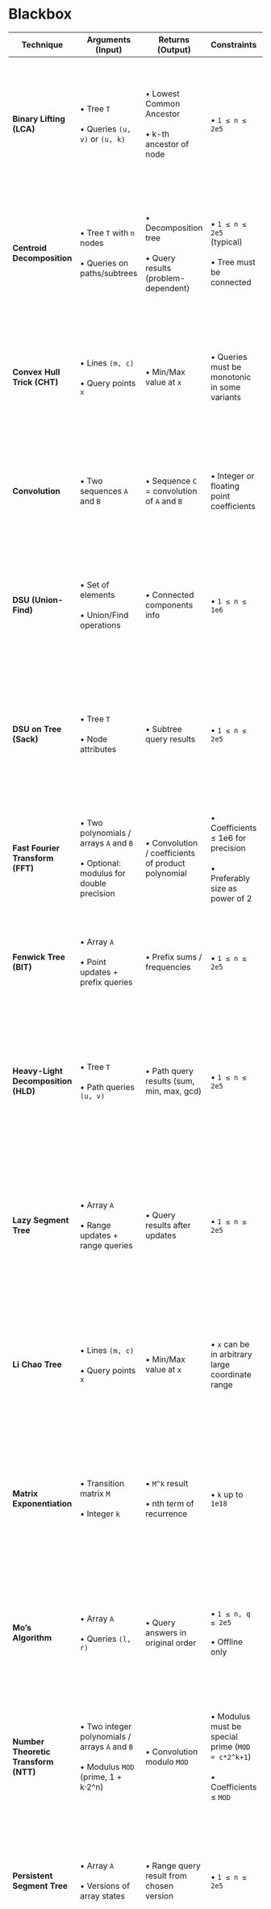 # Blackbox

| Technique                           | Arguments (Input)                                                   | Returns (Output)                                                  | Constraints                                             | Complexity                                                            | Use-Cases                                                                                                                                                                                                                                                           | Template     |
| ----------------------------------- | ------------------------------------------------------------------- | ----------------------------------------------------------------- | ------------------------------------------------------- | --------------------------------------------------------------------- | ------------------------------------------------------------------------------------------------------------------------------------------------------------------------------------------------------------------------------------------------------------------- | ------------ |
| **Binary Lifting (LCA)**            | • Tree `T` <br><br> • Queries `(u, v)` or `(u, k)`                  | • Lowest Common Ancestor <br><br> • k-th ancestor of node          | • `1 ≤ n ≤ 2e5`                                         | • Preprocessing: `O(n log n)` <br><br> • Query: `O(log n)`             | - Compute **Lowest Common Ancestors** quickly. <br><br> - Find **k-th ancestor** of a node in logarithmic time. <br><br> - Derive **distances between nodes** for path queries. <br><br> - Preprocess ancestor data for **tree DP** problems.                         | [Template]() |
| **Centroid Decomposition**          | • Tree `T` with `n` nodes <br><br> • Queries on paths/subtrees       | • Decomposition tree <br><br> • Query results (problem-dependent) | • `1 ≤ n ≤ 2e5` (typical) <br><br> • Tree must be connected | • Build: `O(n log n)` <br><br> • Queries: often `O(log n)`             | - Split trees into **balanced subtrees** for divide-and-conquer. <br><br> - Answer **distance-constrained queries** on trees (nearest colored node, bounded paths). <br><br> - Optimize problems requiring **repeated subtree/path processing**.                       | [Template]() |
| **Convex Hull Trick (CHT)**         | • Lines `(m, c)` <br><br> • Query points `x`                        | • Min/Max value at `x`                                            | • Queries must be monotonic in some variants            | • Insert/Query: `O(log n)`                                            | - Optimize DP recurrences of type `dp[i] = min(dp[j] + m·x + c)`. <br><br> - Solve **cost minimization/maximization** problems with linear transitions. <br><br> - Maintain convex/concave envelopes in **computational geometry**.                                    | [Template]() |
| **Convolution** | • Two sequences `A` and `B` | • Sequence `C` = convolution of `A` and `B` | • Integer or floating point coefficients | • `O(n log n)` with FFT/NTT | - Compute **sum over all pairwise products** efficiently. <br><br> - Solve **subset sum / ways to reach sum** problems. <br><br> - Use as building block for **FFT-based DP** or combinatorial problems. | [Template]() |
| **DSU (Union-Find)**                | • Set of elements <br><br> • Union/Find operations                   | • Connected components info                                       | • `1 ≤ n ≤ 1e6`                                         | • Amortized `O(α(n))` (inverse Ackermann, ~constant)                  | - Maintain **connectivity in dynamic graphs**. <br><br> - Detect **cycles** in undirected graphs. <br><br> - Build **Minimum Spanning Tree** (Kruskal’s algorithm). <br><br> - Group elements into **disjoint sets** with efficient merging.                           | [Template]() |
| **DSU on Tree (Sack)**              | • Tree `T` <br><br> • Node attributes                               | • Subtree query results                                           | • `1 ≤ n ≤ 2e5`                                         | • Amortized `O(n log n)`                                              | - Answer **queries about node attributes** within subtrees. <br><br> - Efficiently **merge frequency/count data** of children into parents. <br><br> - Count **distinct elements** (colors/values) in subtrees. <br><br> - Optimize **subtree aggregation queries**.      | [Template]() |
| **Fast Fourier Transform (FFT)** | • Two polynomials / arrays `A` and `B` <br><br> • Optional: modulus for double precision | • Convolution / coefficients of product polynomial | • Coefficients ≤ 1e6 for precision <br><br> • Preferably size as power of 2 | • `O(n log n)`                     | - Multiply **polynomials efficiently**. <br><br> - Compute **convolution / correlation** of sequences. <br><br> - Solve **combinatorial sum/product problems**. <br><br> - Fast **signal processing / pattern matching** in arrays. | [Template]() |
| **Fenwick Tree (BIT)**              | • Array `A` <br><br> • Point updates + prefix queries                | • Prefix sums / frequencies                                       | • `1 ≤ n ≤ 2e5`                                         | • Update: `O(log n)` <br><br> • Query: `O(log n)`                     | - Maintain **prefix sums dynamically**. <br><br> - Solve **inversion counting** in arrays. <br><br> - Answer **frequency/order-statistic queries** efficiently.                       | [Template](Range%20Query/fenwick_tree.cpp) |
| **Heavy-Light Decomposition (HLD)** | • Tree `T` <br><br> • Path queries `(u, v)`                         | • Path query results (sum, min, max, gcd)                         | • `1 ≤ n ≤ 2e5`                                         | • Preproc: `O(n)` <br><br> • Query/Update: `O(log² n)`                | - Decompose **paths into logarithmic chains** for queries. <br><br> - Support efficient **path queries** (sum, min, max, gcd). <br><br> - Apply **dynamic updates** on paths/subtrees. <br><br> - Combine with **segment tree/Fenwick tree** for advanced queries.      | [Template]() |
| **Lazy Segment Tree**               | • Array `A` <br><br> • Range updates + range queries                 | • Query results after updates                                     | • `1 ≤ n ≤ 2e5`                                         | • Build: `O(n)` <br><br> • Update/Query: `O(log n)`                   | - Perform efficient **range updates** (increment, assignment). <br><br> - Handle **interval scheduling** and modification queries. <br><br> - Solve problems with **repeated bulk updates**. <br><br> - Core structure in **range update + range query** scenarios.        | [Template]() |
| **Li Chao Tree**                    | • Lines `(m, c)` <br><br> • Query points `x`                        | • Min/Max value at `x`                                            | • `x` can be in arbitrary large coordinate range        | • Insert/Query: `O(log C)` where `C` = coordinate range               | - Maintain **dynamic set of linear functions**. <br><br> - Query **min/max for arbitrary `x` online**. <br><br> - Handle **large/unbounded coordinate ranges** without compression. <br><br> - Apply in **online DP optimization** where queries are unsorted.              | [Template]() |
| **Matrix Exponentiation**           | • Transition matrix `M` <br><br> • Integer `k`                       | • `M^k` result <br><br> • nth term of recurrence                  | • `k` up to `1e18`                                      | • `O(k³ log n)` for k×k matrix                                        | - Compute **nth term of linear recurrence**. <br><br> - Fast evaluation of **Fibonacci-like sequences**. <br><br> - Model **state transitions in DP** via matrix multiplication. <br><br> - Count **fixed-length walks in graphs** using adjacency matrix powers.        | [Template]() |
| **Mo’s Algorithm**                  | • Array `A` <br><br> • Queries `(l, r)`                             | • Query answers in original order                                 | • `1 ≤ n, q ≤ 2e5` <br><br> • Offline only              | • `O((n + q) √n)`                                                     | - Answer **offline range queries** by reordering them. <br><br> - Count **distinct elements** in arbitrary subarrays. <br><br> - Maintain **frequency-based answers** (mode, frequency counts). <br><br> - Efficient when **updates are absent** and queries are large.    | [Template]() |
| **Number Theoretic Transform (NTT)** | • Two integer polynomials / arrays `A` and `B` <br><br> • Modulus `MOD` (prime, 1 + k·2^n) | • Convolution modulo `MOD`                     | • Modulus must be special prime (`MOD = c*2^k+1`) <br><br> • Coefficients ≤ `MOD` | • `O(n log n)`                     | - Multiply polynomials **modulo a prime** exactly. <br><br> - Avoid floating-point errors of FFT. <br><br> - Solve **modular combinatorial convolutions**, e.g., counting sequences modulo prime. | [Template]() |
| **Persistent Segment Tree**         | • Array `A` <br><br> • Versions of array states                      | • Range query result from chosen version                          | • `1 ≤ n ≤ 2e5`                                         | • Build: `O(n log n)` <br><br> • Query: `O(log n)`                    | - Maintain **multiple versions** of array states without copying. <br><br> - Query **past versions** efficiently. <br><br> - Solve **k-th order statistic queries** in subarrays. <br><br> - Support **undo/rollback** operations in dynamic queries.                       | [Template]() |
| **Segment Tree (without Lazy)**     | • Array `A` <br><br> • Point updates + range queries                 | • Query results (sum, min, max, gcd, etc.)                        | • `1 ≤ n ≤ 2e5`                                         | • Build: `O(n)` <br><br> • Update: `O(log n)` <br><br> • Query: `O(log n)` | - Perform **range queries** (sum, min, max, gcd) efficiently. <br><br> - Support fast **point updates**. <br><br> - Combine with **HLD** for tree path queries. <br><br> - Base structure for many **advanced segment tree variants**.                              | [Template]() |
| **Sparse Table**                    | • Static array `A` <br><br> • Range queries                           | • Min/Max/GCD over range \[l,r]                                   | • `1 ≤ n ≤ 1e5` <br><br> • **Immutable array**          | • Build: `O(n log n)` <br><br> • Query: `O(1)`                        | - Preprocess **static arrays** for query speed. <br><br> - Perform **Range Minimum/Maximum Queries**. <br><br> - Compute **range GCDs** in constant time. <br><br> - Ideal when array is **immutable and queries are heavy**.                                    | [Template]() |
| **Sqrt Decomposition**              | • Array `A` <br><br> • Range queries and point updates               | • Range query results                                             | • `1 ≤ n ≤ 1e5`                                         | • Query: `O(√n)` <br><br> • Update: `O(√n)`                           | - Partition array into **blocks** for queries. <br><br> - Handle **range sum/min queries** under moderate limits. <br><br> - Good balance when **segment tree is too heavy**. <br><br> - Works with both **updates and queries** in simpler problems.                  | [Template]() |
| **Suffix Array**                    | • String `S` of length `n`                                           | • Array of suffix indices in lexicographic order                  | • `1 ≤ n ≤ 1e6`                                         | • Build: `O(n log n)` (or `O(n)` with SA-IS) <br><br> • LCP Array: `O(n)` | - Search **substrings efficiently** using binary search. <br><br> - Count **distinct substrings** of a string. <br><br> - Find **longest repeated** or **longest common substrings**. <br><br> - Serve as a foundation for **suffix automaton/tree** string problems.    | [Template]() |
